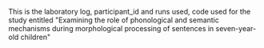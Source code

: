 This is the laboratory log, participant_id and runs used, code used for the study entitled "Examining the role of phonological and semantic mechanisms during morphological processing of sentences in seven-year-old children"
